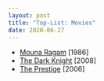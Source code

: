 ```yaml
---
layout: post
title: "Top-List: Movies"
date: 2020-06-27
---
```


* [Mouna Ragam](https://www.primevideo.com/detail/0KN7YBDJ8UZNMGZZ4U1PPTSRT0/) [1986]
* [The Dark Knight](https://www.primevideo.com/detail/0QSTXR0EXWWYI4D3UGMLFM4A0Q) [2008]
* [The Prestige](https://www.primevideo.com/detail/0NHF8XHW3MHY857TGPSWTYCXTI) [2006]